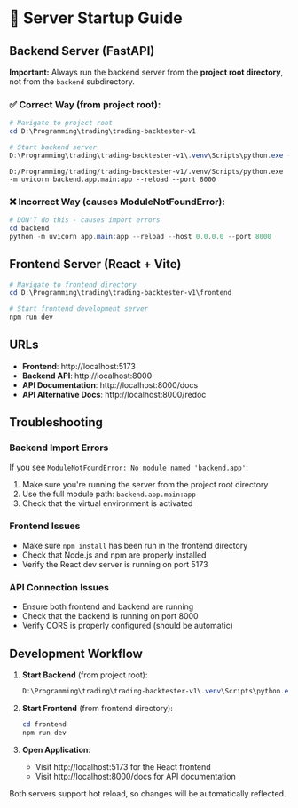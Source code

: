 # 🚀 Server Startup Guide

## Backend Server (FastAPI)

**Important:** Always run the backend server from the **project root directory**, not from the `backend` subdirectory.

### ✅ Correct Way (from project root):
```powershell
# Navigate to project root
cd D:\Programming\trading\trading-backtester-v1

# Start backend server
D:\Programming\trading\trading-backtester-v1\.venv\Scripts\python.exe -m uvicorn backend.app.main:app --reload --host 127.0.0.1 --port 8000
```

```text
D:/Programming/trading/trading-backtester-v1/.venv/Scripts/python.exe -m uvicorn backend.app.main:app --reload --port 8000
```

### ❌ Incorrect Way (causes ModuleNotFoundError):
```powershell
# DON'T do this - causes import errors
cd backend
python -m uvicorn app.main:app --reload --host 0.0.0.0 --port 8000
```

## Frontend Server (React + Vite)

```powershell
# Navigate to frontend directory
cd D:\Programming\trading\trading-backtester-v1\frontend

# Start frontend development server
npm run dev
```

## URLs

- **Frontend**: http://localhost:5173
- **Backend API**: http://localhost:8000
- **API Documentation**: http://localhost:8000/docs
- **API Alternative Docs**: http://localhost:8000/redoc

## Troubleshooting

### Backend Import Errors
If you see `ModuleNotFoundError: No module named 'backend.app'`:
1. Make sure you're running the server from the project root directory
2. Use the full module path: `backend.app.main:app`
3. Check that the virtual environment is activated

### Frontend Issues
- Make sure `npm install` has been run in the frontend directory
- Check that Node.js and npm are properly installed
- Verify the React dev server is running on port 5173

### API Connection Issues
- Ensure both frontend and backend are running
- Check that the backend is running on port 8000
- Verify CORS is properly configured (should be automatic)

## Development Workflow

1. **Start Backend** (from project root):
   ```powershell
   D:\Programming\trading\trading-backtester-v1\.venv\Scripts\python.exe -m uvicorn backend.app.main:app --reload --host 0.0.0.0 --port 8000
   ```

2. **Start Frontend** (from frontend directory):
   ```powershell
   cd frontend
   npm run dev
   ```

3. **Open Application**:
   - Visit http://localhost:5173 for the React frontend
   - Visit http://localhost:8000/docs for API documentation

Both servers support hot reload, so changes will be automatically reflected.

